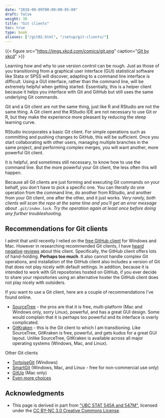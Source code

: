 ```yaml
---
date: "2018-09-09T00:00:00-05:00"
draft: false
weight: 30
title: "Git clients"
toc: true
type: book
aliases: ["/git02.html", "/setup/git-clients/"]
---
```




{{< figure src="https://imgs.xkcd.com/comics/git.png" caption="[*Git* by xkcd](https://xkcd.com/1597/)" >}}

Learning how and why to use version control can be rough. Just as those of you transitioning from a graphical user interface (GUI) statistical software like Stata or SPSS will discover, adapting to a command line interface is difficult. Using a GUI interface, rather than the command line, will be extremely helpful when getting started. Essentially, this is a helper client because it helps you interface with Git and GitHub but still uses the same underlying Git commands.

Git and a Git client are not the same thing, just like R and RStudio are not the same thing. A Git client and the RStudio IDE are not necessary to use Git or R, but they make the experience more pleasant by reducing the steep learning curve.

RStudio incorporates a basic Git client. For simple operations such as committing and pushing changes to GitHub, this will be sufficient. Once you start collaborating with other users, managing multiple branches in the same project, and performing complex merges, you will want another, more powerful Git client.

It is helpful, and sometimes still necessary, to know how to use the command line. But the more powerful your Git client, the less often this will happen.

Because all Git clients are just forming and executing Git commands on your behalf, you don't have to pick a specific one. You can literally do one operation from the command line, do another from RStudio, and another from your Git client, one after the other, and it just works. *Very rarely, both clients will scan the repo at the same time and you’ll get an error message about `.git/index.lock`. Try the operation again at least once before doing any further troubleshooting.*

## Recommendations for Git clients

I admit that until recently I relied on the [free GitHub client](https://desktop.github.com/) for Windows and Mac. However in researching recommended Git clients, I have [heard](http://stat545.com/git02_git-clients.html) [negative](https://www.slant.co/topics/2089/~git-clients-for-windows) [reviews](http://softwarerecs.stackexchange.com/questions/1308/what-is-a-good-newbie-friendly-graphical-git-client-for-windows) about this client. Specifically, the GitHub client offers lots of hand-holding. **Perhaps too much**. It also cannot handle complex Git operations, and installation of the GitHub client also includes a version of Git that does not play nicely with default settings. In addition, because it is intended to work with Git repositories hosted on GitHub, if you ever decide to share your repositories using an alternative hoster the GitHub client does not play nicely with outsiders.

If you want to use a Git client, here are a couple of recommendations I've found online.

* [SourceTree](https://www.sourcetreeapp.com/) - the pros are that it is free, multi-platform (Mac and Windows only, sorry Linux), powerful, and has a great GUI design. Some would complain that it is perhaps too powerful and its interface is overly complicated.
* [GitKraken](https://www.gitkraken.com/) - this is the Git client to which I am transitioning. Like SourceTree, GitKraken is free, powerful, and gets kudos for a great GUI layout. Unlike SourceTree, GitKraken is available across all major operating systems (Windows, Mac, and Linux).

Other Git clients

* [TortoiseGit](https://tortoisegit.org/) (Windows)
* [SmartGit](http://www.syntevo.com/smartgit/) (Windows, Mac, and Linux - free for non-commercial use only)
* [GitUp](http://gitup.co/) (Mac only)
* [Even more choices](https://git-scm.com/downloads/guis)

## Acknowledgments


* This page is derived in part from ["UBC STAT 545A and 547M"](http://stat545.com), licensed under the [CC BY-NC 3.0 Creative Commons License](https://creativecommons.org/licenses/by-nc/3.0/).

